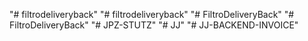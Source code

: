 "# filtrodeliveryback" 
"# filtrodeliveryback" 
"# FiltroDeliveryBack" 
"# FiltroDeliveryBack" 
"# JPZ-STUTZ" 
"# JJ" 
"# JJ-BACKEND-INVOICE" 
